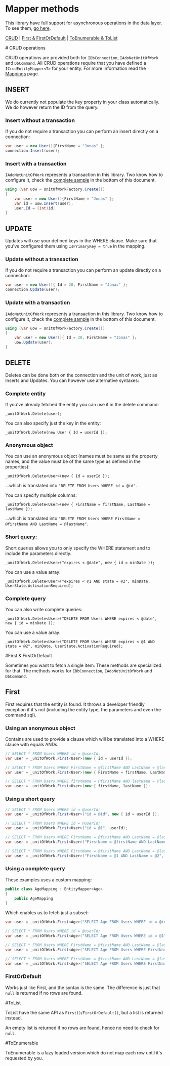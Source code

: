 ﻿Mapper methods
==================

This library have full support for asynchronous operations in the data layer. 
To see them, [go here](async_api).


[CRUD](#CRUD) | [First & FirstOrDefault](#FIRST) | [ToEnumerable & ToList](TOENUMERABLE)

<a name="CRUD"/>
# CRUD operations

CRUD operations are provided both for `IDbConnection`, `IAdoNetUnitOfWork` and `DbCommand`. All CRUD operations
require that you have defined a `ICrudEntityMapper<T>` for your entity. For more information read the [Mappings](Mappings.md) page.

## INSERT

We do currently not populate the key property in your class automatically. We do however return the ID from the query.

### Insert without a transaction

If you do not require a transaction you can perform an insert directly on a connection:

```csharp
var user = new User(){FirstName = "Jonas" };
connection.Insert(user);
```

### Insert with a transaction

`IAdoNetUnitOfWork` represents a transaction in this library. Two know how to configure it, check the [complete sample](#CompleteSample) in the bottom of this document.

```csharp
using (var uow = UnitOfWorkFactory.Create())
{
    var user = new User(){FirstName = "Jonas" };
    var id = uow.Insert(user);
    user.Id = (int)id;
}
```

## UPDATE

Updates will use your defined keys in the WHERE clause. Make sure that you've configured them using `IsPrimaryKey = true` in the mapping.

### Update without a transaction

If you do not require a transaction you can perform an update directly on a connection:

```csharp
var user = new User(){ Id = 20, FirstName = "Jonas" };
connection.Update(user);
```

### Update with a transaction

`IAdoNetUnitOfWork` represents a transaction in this library. Two know how to configure it, check the [complete sample](#CompleteSample) in the bottom of this document.

```csharp
using (var uow = UnitOfWorkFactory.Create())
{
    var user = new User(){ Id = 20, FirstName = "Jonas" };
    uow.Update(user);
}
```

## DELETE

Deletes can be done both on the connection and the unit of work, just as Inserts and Updates. You can however use alternative syntaxes:

### Complete entity

If you've already fetched the entity you can use it in the delete command:

```charp
_unitOfWork.Delete(user);
```

You can also specify just the key in the entity:

```charp
_unitOfWork.Delete(new User { Id = userId });
```

### Anonymous object

You can use an anonymous object (names must be same as the property names, and the value must be of the same type as defined in the properties):

```charp
_unitOfWork.Delete<User>(new { Id = userId });
```

...which is translated into `"DELETE FROM Users WHERE id = @id"`. 

You can specify multiple columns:

```charp
_unitOfWork.Delete<User>(new { FirstName = firstName, LastName = lastName });
```

...which is translated into `"DELETE FROM Users WHERE FirstName = @firstName AND LastName = @lastName"`. 


### Short query:

Short queries allows you to only specify the WHERE statement and to include the parameters directly.

```charp
_unitOfWork.Delete<User>("expires < @date", new { id = minDate ));
```

You can use a value array:

```charp
_unitOfWork.Delete<User>("expires < @1 AND state = @2", minDate, UserState.ActivationRequired);
```

### Complete query

You can also write complete queries:

```charp
_unitOfWork.Delete<User>("DELETE FROM Users WHERE expires < @date", new { id = minDate ));
```

You can use a value array:

```charp
_unitOfWork.Delete<User>("DELETE FROM Users WHERE expires < @1 AND state = @2", minDate, UserState.ActivationRequired);
```

<a name="FIRST" />
#First & FirstOrDefault

Sometimes you want to fetch a single item. These methods are specialized for that. The methods works for `IDbConnection`, `IAdoNetUnitOfWork` and `DbCommand`.

## First

First requires that the entity is found. It throws a developer friendly exception if it's not (including the entity type, the parameters and even the command sql).

### Using an anonymous object

Contains are used to provide a clause which will be translated into a WHERE clause with equals ANDs.

```csharp
// SELECT * FROM Users WHERE id = @userId;
var user = _unitOfWork.First<User>(new { id = userId });

// SELECT * FROM Users WHERE FirstName = @firstName AND LastName = @lastName;
var user = _unitOfWork.First<User>(new { FirstName = firstName, LastName = lastName });

// SELECT * FROM Users WHERE firstName = @firstName AND lastName = @lastName;
var user = _unitOfWork.First<User>(new { firstName, lastName });
```

### Using a short query

```csharp
// SELECT * FROM Users WHERE id = @userId;
var user = _unitOfWork.First<User>("id = @id", new { id = userId });

// SELECT * FROM Users WHERE id = @userId;
var user = _unitOfWork.First<User>("id = @1", userId);

// SELECT * FROM Users WHERE FirstName = @firstName AND LastName = @lastName;
var user = _unitOfWork.First<User>("FirstName = @firstName AND LastName = @lastName", { firstName, lastName });

// SELECT * FROM Users WHERE FirstName = @firstName AND LastName = @lastName;
var user = _unitOfWork.First<User>("FirstName = @1 AND LastName = @2", firstName, lastName);
```

### Using a complete query

These examples uses a custom mapping:

```csharp
public class AgeMapping : EntityMapper<Age>
{
    public AgeMapping
}
```

Which enables us to fetch just a subset:

```csharp
var user = _unitOfWork.First<Age>("SELECT Age FROM Users WHERE id = @id", new { id = userId });

// SELECT * FROM Users WHERE id = @userId;
var user = _unitOfWork.First<Age>("SELECT Age FROM Users WHERE id = @1", userId);

// SELECT * FROM Users WHERE FirstName = @firstName AND LastName = @lastName;
var user = _unitOfWork.First<Age>("SELECT Age FROM Users WHERE FirstName = @firstName AND LastName = @lastName", { firstName, lastName });

// SELECT * FROM Users WHERE FirstName = @firstName AND LastName = @lastName;
var user = _unitOfWork.First<Age>("SELECT Age FROM Users WHERE FirstName = @1 AND LastName = @2", firstName, lastName);
```

### FirstOrDefault

Works just like First, and the syntax is the same. The difference is just that `null` is returned if no rows are found.

#ToList

ToList have the same API as `First()`/`FirstOrDefault()`, but a list is returned instead. 

An empty list is returned if no rows are found, hence no need to check for `null`.

#ToEnumerable

ToEnumerable is a lazy loaded version which do not map each row until it's requested by you.
